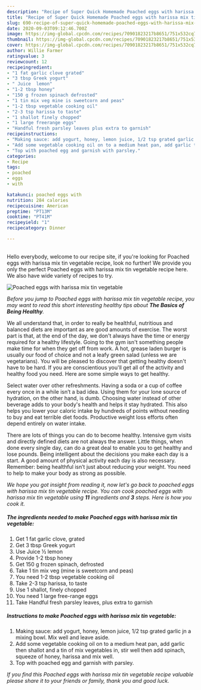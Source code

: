 ```yaml
---
description: "Recipe of Super Quick Homemade Poached eggs with harissa mix tin vegetable"
title: "Recipe of Super Quick Homemade Poached eggs with harissa mix tin vegetable"
slug: 690-recipe-of-super-quick-homemade-poached-eggs-with-harissa-mix-tin-vegetable
date: 2020-09-03T09:12:46.700Z
image: https://img-global.cpcdn.com/recipes/70901823217b8651/751x532cq70/poached-eggs-with-harissa-mix-tin-vegetable-recipe-main-photo.jpg
thumbnail: https://img-global.cpcdn.com/recipes/70901823217b8651/751x532cq70/poached-eggs-with-harissa-mix-tin-vegetable-recipe-main-photo.jpg
cover: https://img-global.cpcdn.com/recipes/70901823217b8651/751x532cq70/poached-eggs-with-harissa-mix-tin-vegetable-recipe-main-photo.jpg
author: Willie Farmer
ratingvalue: 3
reviewcount: 12
recipeingredient:
- "1 fat garlic clove grated"
- "3 tbsp Greek yogurt"
- " Juice  lemon"
- "1-2 tbsp honey"
- "150 g frozen spinach defrosted"
- "1 tin mix veg mine is sweetcorn and peas"
- "1-2 tbsp vegetable cooking oil"
- "2-3 tsp harissa to taste"
- "1 shallot finely chopped"
- "1 large freerange eggs"
- "Handful fresh parsley leaves plus extra to garnish"
recipeinstructions:
- "Making sauce: add yogurt, honey, lemon juice, 1/2 tsp grated garlic jn a mixing bowl. Mix well and leave aside."
- "Add some vegetable cooking oil on to a medium heat pan, add garlic then shallot and a tin of mix vegetables in, stir well then add spinach, squeeze of honey, harissa and mix well."
- "Top with poached egg and garnish with parsley."
categories:
- Recipe
tags:
- poached
- eggs
- with

katakunci: poached eggs with 
nutrition: 284 calories
recipecuisine: American
preptime: "PT13M"
cooktime: "PT41M"
recipeyield: "1"
recipecategory: Dinner

---
```

<br>
Hello everybody, welcome to our recipe site, if you're looking for Poached eggs with harissa mix tin vegetable recipe, look no further! We provide you only the perfect Poached eggs with harissa mix tin vegetable recipe here. We also have wide variety of recipes to try.
<br>


![Poached eggs with harissa mix tin vegetable](https://img-global.cpcdn.com/recipes/70901823217b8651/751x532cq70/poached-eggs-with-harissa-mix-tin-vegetable-recipe-main-photo.jpg)

<i>Before you jump to Poached eggs with harissa mix tin vegetable recipe, you may want to read this short interesting healthy tips about <strong>The Basics of Being Healthy</strong>.</i>

We all understand that, in order to really be healthful, nutritious and balanced diets are important as are good amounts of exercise. The worst part is that, at the end of the day, we don't always have the time or energy required for a healthy lifestyle. Going to the gym isn't something people make time for when they get off from work. A hot, grease laden burger is usually our food of choice and not a leafy green salad (unless we are vegetarians). You will be pleased to discover that getting healthy doesn't have to be hard. If you are conscientious you'll get all of the activity and healthy food you need. Here are some simple ways to get healthy.

Select water over other refreshments. Having a soda or a cup of coffee every once in a while isn’t a bad idea. Using them for your lone source of hydration, on the other hand, is dumb. Choosing water instead of other beverage adds to your body's health and helps it stay hydrated. This also helps you lower your caloric intake by hundreds of points without needing to buy and eat terrible diet foods. Productive weight loss efforts often depend entirely on water intake.

There are lots of things you can do to become healthy. Intensive gym visits and directly defined diets are not always the answer. Little things, when done every single day, can do a great deal to enable you to get healthy and lose pounds. Being intelligent about the decisions you make each day is a start. A good amount of physical activity each day is also necessary. Remember: being healthful isn’t just about reducing your weight. You need to help to make your body as strong as possible. 


<i>We hope you got insight from reading it, now let's go back to poached eggs with harissa mix tin vegetable recipe. You can cook poached eggs with harissa mix tin vegetable using <strong>11</strong> ingredients and <strong>3</strong> steps. Here is how you cook it.
</i>

##### The ingredients needed to make Poached eggs with harissa mix tin vegetable:

1. Get 1 fat garlic clove, grated
1. Get 3 tbsp Greek yogurt
1. Use  Juice ½ lemon
1. Provide 1-2 tbsp honey
1. Get 150 g frozen spinach, defrosted
1. Take 1 tin mix veg (mine is sweetcorn and peas)
1. You need 1-2 tbsp vegetable cooking oil
1. Take 2-3 tsp harissa, to taste
1. Use 1 shallot, finely chopped
1. You need 1 large free-range eggs
1. Take Handful fresh parsley leaves, plus extra to garnish


##### Instructions to make Poached eggs with harissa mix tin vegetable:

1. Making sauce: add yogurt, honey, lemon juice, 1/2 tsp grated garlic jn a mixing bowl. Mix well and leave aside.
1. Add some vegetable cooking oil on to a medium heat pan, add garlic then shallot and a tin of mix vegetables in, stir well then add spinach, squeeze of honey, harissa and mix well.
1. Top with poached egg and garnish with parsley.


<i>If you find this Poached eggs with harissa mix tin vegetable recipe valuable please share it to your friends or family, thank you and good luck.</i>
